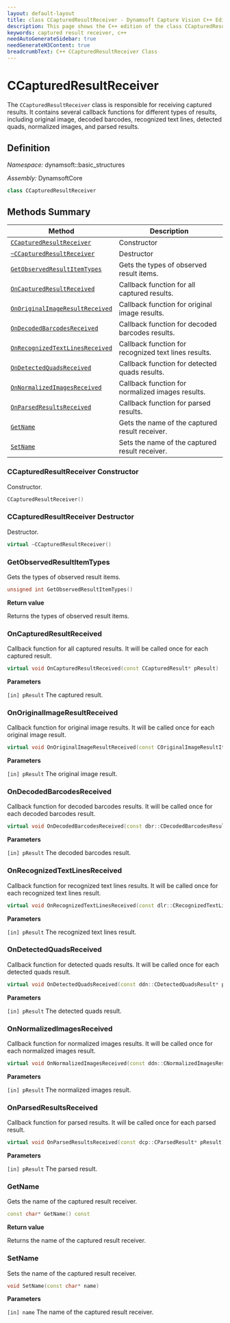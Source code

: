 ```yaml
---
layout: default-layout
title: class CCapturedResultReceiver - Dynamsoft Capture Vision C++ Edition API Reference
description: This page shows the C++ edition of the class CCapturedResultReceiver in Core Module.
keywords: captured result receiver, c++
needAutoGenerateSidebar: true
needGenerateH3Content: true
breadcrumbText: C++ CCapturedResultReceiver Class
---
```


# CCapturedResultReceiver

The `CCapturedResultReceiver` class is responsible for receiving captured results. It contains several callback functions for different types of results, including original image, decoded barcodes, recognized text lines, detected quads, normalized images, and parsed results.

## Definition

*Namespace:* dynamsoft::basic_structures

*Assembly:* DynamsoftCore

```cpp
class CCapturedResultReceiver 
```

## Methods Summary

| Method                                                            | Description                                          |
| ----------------------------------------------------------------- | ---------------------------------------------------- |
| [`CCapturedResultReceiver`](#ccapturedresultreceiver-constructor)               | Constructor                                          |
| [`~CCapturedResultReceiver`](#ccapturedresultreceiver-destructor)              | Destructor                                           |
| [`GetObservedResultItemTypes`](#getobservedresultitemtypes)       | Gets the types of observed result items.             |
| [`OnCapturedResultReceived`](#oncapturedresultreceived)           | Callback function for all captured results.          |
| [`OnOriginalImageResultReceived`](#onoriginalimageresultreceived)           | Callback function for original image results.             |
| [`OnDecodedBarcodesReceived`](#ondecodedbarcodesreceived)         | Callback function for decoded barcodes results.      |
| [`OnRecognizedTextLinesReceived`](#onrecognizedtextlinesreceived) | Callback function for recognized text lines results. |
| [`OnDetectedQuadsReceived`](#ondetectedquadsreceived)             | Callback function for detected quads results.        |
| [`OnNormalizedImagesReceived`](#onnormalizedimagesreceived)       | Callback function for normalized images results.     |
| [`OnParsedResultsReceived`](#onparsedresultsreceived)             | Callback function for parsed results.                |
| [`GetName`](#getname)       | Gets the name of the captured result receiver.                                             |
| [`SetName`](#setname)       | Sets the name of the captured result receiver.                                             |

### CCapturedResultReceiver Constructor

Constructor.

```cpp
CCapturedResultReceiver()
```

### CCapturedResultReceiver Destructor

Destructor.

```cpp
virtual ~CCapturedResultReceiver()
```

### GetObservedResultItemTypes

Gets the types of observed result items.

```cpp
unsigned int GetObservedResultItemTypes()
```

**Return value**

Returns the types of observed result items.

### OnCapturedResultReceived

Callback function for all captured results. It will be called once for each captured result.

```cpp
virtual void OnCapturedResultReceived(const CCapturedResult* pResult)
```

**Parameters**

`[in] pResult` The captured result.

### OnOriginalImageResultReceived

Callback function for original image results. It will be called once for each original image result.

```cpp
virtual void OnOriginalImageResultReceived(const COriginalImageResultItem* pResult)
```

**Parameters**

`[in] pResult` The original image result.

### OnDecodedBarcodesReceived

Callback function for decoded barcodes results. It will be called once for each decoded barcodes result.

```cpp
virtual void OnDecodedBarcodesReceived(const dbr::CDecodedBarcodesResult* pResult)
```

**Parameters**

`[in] pResult` The decoded barcodes result.

### OnRecognizedTextLinesReceived

Callback function for recognized text lines results. It will be called once for each recognized text lines result.

```cpp
virtual void OnRecognizedTextLinesReceived(const dlr::CRecognizedTextLinesResult* pResult)
```

**Parameters**

`[in] pResult` The recognized text lines result.

### OnDetectedQuadsReceived

Callback function for detected quads results. It will be called once for each detected quads result.

```cpp
virtual void OnDetectedQuadsReceived(const ddn::CDetectedQuadsResult* pResult)
```

**Parameters**

`[in] pResult` The detected quads result.

### OnNormalizedImagesReceived

Callback function for normalized images results. It will be called once for each normalized images result.

```cpp
virtual void OnNormalizedImagesReceived(const ddn::CNormalizedImagesResult* pResult)
```

**Parameters**

`[in] pResult` The normalized images result.

### OnParsedResultsReceived

Callback function for parsed results. It will be called once for each parsed result.

```cpp
virtual void OnParsedResultsReceived(const dcp::CParsedResult* pResult)
```

**Parameters**

`[in] pResult` The parsed result.

### GetName

Gets the name of the captured result receiver.  

```cpp
const char* GetName() const
```

**Return value**

Returns the name of the captured result receiver.  

### SetName

Sets the name of the captured result receiver.  

```cpp
void SetName(const char* name)
```

**Parameters**

`[in] name` The name of the captured result receiver.
